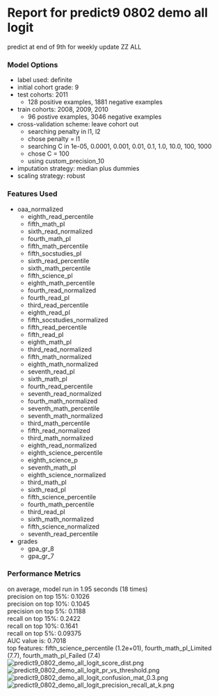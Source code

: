 # Report for predict9 0802 demo all logit
predict at end of 9th for weekly update ZZ ALL

### Model Options
* label used: definite
* initial cohort grade: 9
* test cohorts: 2011
	 * 128 positive examples, 1881 negative examples
* train cohorts: 2008, 2009, 2010
	 * 96 postive examples, 3046 negative examples
* cross-validation scheme: leave cohort out
	 * searching penalty in l1, l2
	 * chose penalty = l1
	 * searching C in 1e-05, 0.0001, 0.001, 0.01, 0.1, 1.0, 10.0, 100, 1000
	 * chose C = 100
	 * using custom_precision_10
* imputation strategy: median plus dummies
* scaling strategy: robust

### Features Used
* oaa_normalized
	 * eighth_read_percentile
	 * fifth_math_pl
	 * sixth_read_normalized
	 * fourth_math_pl
	 * fifth_math_percentile
	 * fifth_socstudies_pl
	 * sixth_read_percentile
	 * sixth_math_percentile
	 * fifth_science_pl
	 * eighth_math_percentile
	 * fourth_read_normalized
	 * fourth_read_pl
	 * third_read_percentile
	 * eighth_read_pl
	 * fifth_socstudies_normalized
	 * fifth_read_percentile
	 * fifth_read_pl
	 * eighth_math_pl
	 * third_read_normalized
	 * fifth_math_normalized
	 * eighth_math_normalized
	 * seventh_read_pl
	 * sixth_math_pl
	 * fourth_read_percentile
	 * seventh_read_normalized
	 * fourth_math_normalized
	 * seventh_math_percentile
	 * seventh_math_normalized
	 * third_math_percentile
	 * fifth_read_normalized
	 * third_math_normalized
	 * eighth_read_normalized
	 * eighth_science_percentile
	 * eighth_science_p
	 * seventh_math_pl
	 * eighth_science_normalized
	 * third_math_pl
	 * sixth_read_pl
	 * fifth_science_percentile
	 * fourth_math_percentile
	 * third_read_pl
	 * sixth_math_normalized
	 * fifth_science_normalized
	 * seventh_read_percentile
* grades
	 * gpa_gr_8
	 * gpa_gr_7

### Performance Metrics
on average, model run in 1.95 seconds (18 times) <br/>precision on top 15%: 0.1026 <br/>precision on top 10%: 0.1045 <br/>precision on top 5%: 0.1188 <br/>recall on top 15%: 0.2422 <br/>recall on top 10%: 0.1641 <br/>recall on top 5%: 0.09375 <br/>AUC value is: 0.7018 <br/>top features: fifth_science_percentile (1.2e+01), fourth_math_pl_Limited (7.7), fourth_math_pl_Failed (7.4)
![predict9_0802_demo_all_logit_score_dist.png](figs/predict9_0802_demo_all_logit_score_dist.png)
![predict9_0802_demo_all_logit_pr_vs_threshold.png](figs/predict9_0802_demo_all_logit_pr_vs_threshold.png)
![predict9_0802_demo_all_logit_confusion_mat_0.3.png](figs/predict9_0802_demo_all_logit_confusion_mat_0.3.png)
![predict9_0802_demo_all_logit_precision_recall_at_k.png](figs/predict9_0802_demo_all_logit_precision_recall_at_k.png)
